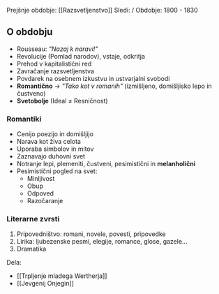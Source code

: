 Prejšnje obdobje: [[Razsvetljenstvo]]
Sledi: /
Obdobje: 1800 - 1830

## O obdobju
- Rousseau: *"Nazaj k naravi!"*
- Revolucije (Pomlad narodov), vstaje, odkritja
- Prehod v kapitalistični red
- Zavračanje razsvetljenstva
- Povdarek na osebnem izkustvu in ustvarjalni svobodi
- **Romantično** -> *"Tako kot v romanih"* (izmišljeno, domišljisko lepo in čustveno)
- **Svetobolje** (Ideal ≠ Resničnost)
### Romantiki
- Cenijo poezijo in domišljijo
- Narava kot živa celota
- Uporaba simbolov in mitov
- Zaznavajo duhovni svet
- Notranje lepi, plemeniti, čustveni, pesimistični in **melanholični**
- Pesimistični pogled na svet:
	- Minljivost
	- Obup
	- Odpoved
	- Razočaranje

### Literarne zvrsti
1. Pripovedništvo: romani, novele, povesti, pripovedke
2. Lirika: ljubezenske pesmi, elegije, romance, glose, gazele...
3. Dramatika

Dela:
- [[Trpljenje mladega Wertherja]]
- [[Jevgenij Onjegin]]

